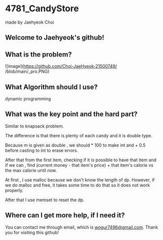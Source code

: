 # 4781_CandyStore

made by Jaehyeok Choi

## Welcome to Jaehyeok's github!

## What is the problem?

![image](https://github.com/Choi-JaeHyeok-21500749/ /blob/main/_pro.PNG)

## What Algorithm should I use?

dynamic programming

## What was the key point and the hard part?

Similar to knapsack problem.

The difference is that there is plenty of each candy and it is double type.

Because m is given as double , we should * 100 to make int and + 0.5 before casting to int to erase errors.

After that from the first item, checking if it is possible to have that item and if we can , find (current money - that item's price) + that item's calorie  vs the max calorie until now.

At first , I use malloc because we don't know the length of dp. However, if we do malloc and free, it takes some time to do that so it does not work properly.

After that I use memset to reset the dp.

## Where can I get more help, if I need it?

You can contact me through email, which is wogur7496@gmail.com.
Thank you for visiting this github!

